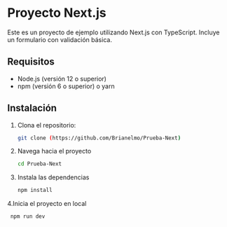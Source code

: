 # Proyecto Next.js

Este es un proyecto de ejemplo utilizando Next.js con TypeScript. Incluye un formulario con validación básica.

## Requisitos

- Node.js (versión 12 o superior)
- npm (versión 6 o superior) o yarn

## Instalación

1. Clona el repositorio:

   ```bash
   git clone (https://github.com/Brianelmo/Prueba-Next)

2. Navega hacia el proyecto

   ```bash
   cd Prueba-Next

3. Instala las dependencias
    ```bash
   npm install

4.Inicia el proyecto en local
  ```bash
   npm run dev 
  
